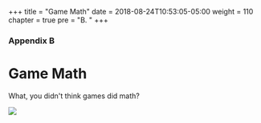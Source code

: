 +++
title = "Game Math"
date = 2018-08-24T10:53:05-05:00
weight = 110
chapter = true
pre = "B. "
+++

### Appendix B

# Game Math

What, you didn't think games did math?

<img src="https://media.giphy.com/media/HBWbIuHvXI2Eo/giphy.gif">